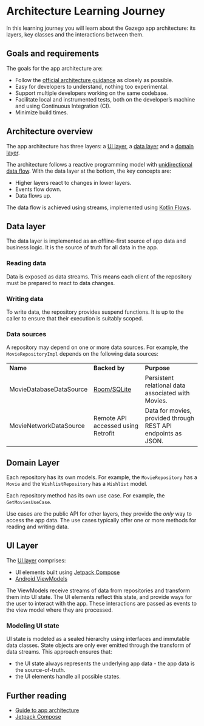 # Architecture Learning Journey

In this learning journey you will learn about the Gazego app architecture: its layers, key classes and the interactions between them.

## Goals and requirements

The goals for the app architecture are:

*   Follow the [official architecture guidance](https://developer.android.com/jetpack/guide) as closely as possible.
*   Easy for developers to understand, nothing too experimental.
*   Support multiple developers working on the same codebase.
*   Facilitate local and instrumented tests, both on the developer’s machine and using Continuous Integration (CI).
*   Minimize build times.

## Architecture overview

The app architecture has three layers:
a [UI layer](https://developer.android.com/jetpack/guide/ui-layer),
a [data layer](https://developer.android.com/jetpack/guide/data-layer) and
a [domain layer](https://developer.android.com/jetpack/guide/domain-layer).

The architecture follows a reactive programming model
with [unidirectional data flow](https://developer.android.com/jetpack/guide/ui-layer#udf). With the
data layer at the bottom, the key concepts are:

- Higher layers react to changes in lower layers.
- Events flow down.
- Data flows up.

The data flow is achieved using streams, implemented
using [Kotlin Flows](https://developer.android.com/kotlin/flow).

## Data layer

The data layer is implemented as an offline-first source of app data and business logic. It is the
source of truth for all data in the app.

### Reading data

Data is exposed as data streams. This means each client of the repository must be prepared to react
to data changes.

### Writing data

To write data, the repository provides suspend functions. It is up to the caller to ensure that
their execution is suitably scoped.

### Data sources

A repository may depend on one or more data sources. For example, the `MovieRepositoryImpl`
depends on the following data sources:

<table>
  <tr>
   <td><strong>Name</strong>
   </td>
   <td><strong>Backed by</strong>
   </td>
   <td><strong>Purpose</strong>
   </td>
  </tr>
  <tr>
   <td>MovieDatabaseDataSource
   </td>
   <td><a href="https://developer.android.com/training/data-storage/room">Room/SQLite</a>
   </td>
   <td>Persistent relational data associated with Movies.
   </td>
  </tr>
  <tr>
   <td>MovieNetworkDataSource
   </td>
   <td>Remote API accessed using Retrofit
   </td>
   <td>Data for movies, provided through REST API endpoints as JSON.
   </td>
  </tr>
</table>

## Domain Layer

Each repository has its own models. For example, the `MovieRepository` has a `Movie` and
the `WishlistRepository` has a `Wishlist` model.

Each repository method has its own use case. For example, the `GetMoviesUseCase`.

Use cases are the public API for other layers, they provide the _only_ way to access the app data.
The use cases typically offer one or more methods for reading and writing data.

## UI Layer

The [UI layer](https://developer.android.com/topic/architecture/ui-layer) comprises:

- UI elements built using [Jetpack Compose](https://developer.android.com/jetpack/compose)
- [Android ViewModels](https://developer.android.com/topic/libraries/architecture/viewmodel)

The ViewModels receive streams of data from repositories and transform them into UI state. The UI
elements reflect this state, and provide ways for the user to interact with the app. These
interactions are passed as events to the view model where they are processed.

### Modeling UI state

UI state is modeled as a sealed hierarchy using interfaces and immutable data classes. State objects
are only ever emitted through the transform of data streams. This approach ensures that:

- the UI state always represents the underlying app data - the app data is the source-of-truth.
- the UI elements handle all possible states.

## Further reading

- [Guide to app architecture](https://developer.android.com/topic/architecture)
- [Jetpack Compose](https://developer.android.com/jetpack/compose)